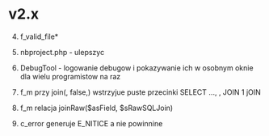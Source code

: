 # v2.x

4. f_valid_file*
8. nbproject.php - ulepszyc
9. DebugTool - logowanie debugow i pokazywanie ich w osobnym oknie dla wielu programistow na raz

16. f_m przy join(, false,) wstrzyjue puste przecinki SELECT ..., , JOIN 1 jOIN 
17. f_m relacja joinRaw($asField, $sRawSQLJoin)
18. c_error generuje E_NITICE a nie powinnine
